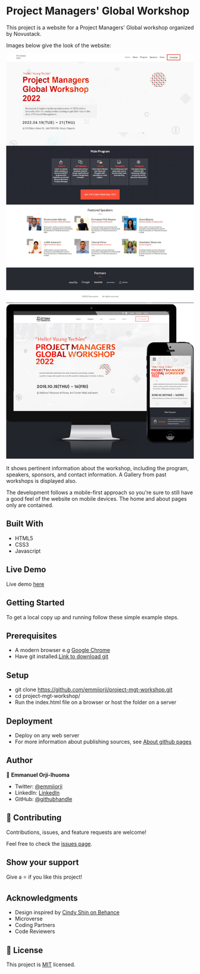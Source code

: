 # Project Managers' Global Workshop

This project is a website for a Project Managers' Global workshop organized by Novustack.

Images below give the look of the website:

![screenshot](./assets/img/screenshot.jpg) ![screenshot](./assets/img/desktop-vs-mobile.png)

It shows pertinent information about the workshop, including the program, speakers, sponsors, and contact information. A Gallery from past workshops is displayed also.

The development follows a mobile-first approach so you're sure to still have a good feel of the website on mobile devices. The home and about pages only are contained.


## Built With

- HTML5
- CSS3
- Javascript

## Live Demo

Live demo [here](https://emmiiorji.github.io/project-mgt-workshop/)

## Getting Started

To get a local copy up and running follow these simple example steps.

## Prerequisites

- A modern browser e.g [Google Chrome](https://www.google.com/chrome/)
- Have git installed.[Link to download git](https://git-scm.com/downloads)

## Setup

- git clone https://github.com/emmiiorji/project-mgt-workshop.git
- cd project-mgt-workshop/
- Run the index.html file on a browser or host the folder on a server

## Deployment

- Deploy on any web server
- For more information about publishing sources, see [About github pages](https://pages.github.com/)

## Author

👤 **Emmanuel Orji-Ihuoma**

- Twitter: [@emmiiorji](https://twitter.com/emmiiorji)
- LinkedIn: [LinkedIn](https://linkedin.com/in/emmanuel-orji-2a8317121)
- GitHub: [@githubhandle](https://github.com/emmiiickymarz)



## 🤝 Contributing

Contributions, issues, and feature requests are welcome!

Feel free to check the [issues page](../../issues/).

## Show your support

Give a ⭐️ if you like this project!

## Acknowledgments

- Design inspired by [Cindy Shin on Behance](https://www.behance.net/gallery/29845175/CC-Global-Summit-2015)
- Microverse
- Coding Partners
- Code Reviewers

## 📝 License

This project is [MIT](./MIT.md) licensed.
